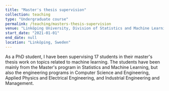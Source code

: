```yaml
---
title: "Master's thesis supervision"
collection: teaching
type: "Undergraduate course"
permalink: /teaching/masters-thesis-supervision
venue: "Linköping University, Division of Statistics and Machine Learning"
start_date: "2021-01-01"
end_date: null
location: "Linköping, Sweden"
---
```

As a PhD student, I have been supervising 17 students in their master's thesis work on topics related to machine learning. The students have been mainly from the Master's program in Statistics and Machine Learning, but also the engineering programs in Computer Science and Engineering, Applied Physics and Electrical Engineering, and Industrial Engineering and Management.
